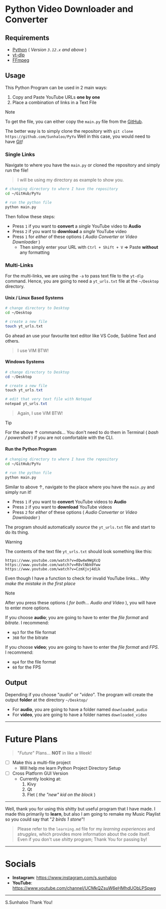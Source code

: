 # Python Video Downloader and Converter

## Requirements

- [Python](https://www.python.org/v) ( *Version `3.12.x` and above* )
- [yt-dlp](https://github.com/yt-dlp/yt-dlp)
- [FFmpeg](https://www.ffmpeg.org/)

## Usage

This Python Program can be used in 2 main ways:

1. Copy and Paste YouTube URLs **one by one**
2. Place a combination of links in a Text File

>[!NOTE]
>To get the file, you can either copy the `main.py` file from the [GitHub](https://github.com/Sunhaloo/PyYu).
>
>The better way is to simply clone the repository with `git clone https://github.com/Sunhaloo/PyYu`
>Well in this case, you would need to have [Git](https://git-scm.com/)!


### Single Links

Navigate to where you have the `main.py` or cloned the repository and simply run the file!

>I will be using my directory as example to show you.

```bash
# changing directory to where I have the repository
cd ~/GitHub/PyYu

# run the python file
python main.py
```

Then follow these steps:

- Press `1` if you want to **convert** a *single* YouTube video to **Audio**
- Press `2` if you want to **download** a *single* YouTube video
- Press `1` for *either* of these options ( *Audio Converter* or *Video Downloader* )
	- Then simply enter your URL with `Ctrl + Shift + V` $\Rightarrow$ Paste **without** any formatting

### Multi-Links

For the multi-links, we are using the `-a` to pass text file to the `yt-dlp` command.
Hence, you are going to need a `yt_urls.txt` file at the `~/Desktop` directory.

#### Unix / Linux Based Systems

```bash
# change directory to Desktop
cd ~/Desktop

# create a new file
touch yt_urls.txt
```

Go ahead an use your favourite text editor like VS Code, Sublime Text and others.

>I use VIM BTW!

#### Windows Systems

```powershell
# change directory to Desktop
cd ~/Desktop

# create a new file
touch yt_urls.txt

# edit that very text file with Notepad
notepad yt_urls.txt
```

>Again, I use VIM BTW!

>[!TIP]
>For the above $\uparrow$ commands... You don't need to do them in Terminal ( *bash / powershell* ) if you are not comfortable with the CLI.

#### Run the Python Program

```bash
# changing directory to where I have the repository
cd ~/GitHub/PyYu

# run the python file
python main.py
```

Similar to above $\uparrow$, navigate to the place where you have the `main.py` and simply run it!

- Press `1` if you want to **convert** YouTube videos to **Audio**
- Press `2` if you want to **download** YouTube videos
- Press `2` for *either* of these options ( *Audio Converter* or *Video Downloader* )

The program should automatically *source* the `yt_urls.txt` file and start to do its thing.

>[!WARNING]
>The contents of the text file `yt_urls.txt` should look something like this:
>
>```console
>https://www.youtube.com/watch?v=dQw4w9WgXcQ
>https://www.youtube.com/watch?v=R8vlNbk0Yww
>https://www.youtube.com/watch?v=CzmXjvj4dik
>```
>
>Even though I have a function to check for invalid YouTube links... *Why make the mistake in the first place*

>[!NOTE]
>After you press these options ( *for both... Audio and Video* ), you will have to enter more options.
>
>If you choose **audio**; you are going to have to enter the *file format* and *bitrate*. I recommend:
>
>- `mp3` for the file format
>- `360` for the bitrate
>
>If you choose **video**; you are going to have to enter the *file format* and *FPS*. I recommend:
>
>- `mp4` for the file format
>- `60` for the FPS


## Output

Depending if you choose "*audio*" or "*video*". The program will create the output **folder** at the directory `~/Desktop/`

- For **audio**, you are going to have a folder named `downloaded_audio`
- For **video**, you are going to have a folder names `downloaded_video`

---

# Future Plans

>"*Future*" Plans... **NOT** in like a Week!

- [ ] Make this a multi-file project
    - Will help me learn Python Project Directory Setup
- [ ] Cross Platform GUI Version
    - Currently looking at:
        1. Kivy
        2. Qt
        3. Flet ( *the "new" kid on the block* )

---

Well, thank you for using this shitty but useful program that I have made.
I made this primarily to **learn**, but also I am going to remake my Music Playlist so you could say that "*2 birds 1 stone*"!

>Please refer to the `learning.md` file for my *learning experiences* and *struggles*, which provides more information about the code itself. Even if you don't use *shitty* program; Thank You for passing by!

---

# Socials

- **Instagram**: https://www.instagram.com/s.sunhaloo
- **YouTube**: https://www.youtube.com/channel/UCMkQZsuW6eHMhdUObLPSpwg

---

S.Sunhaloo
Thank You!
